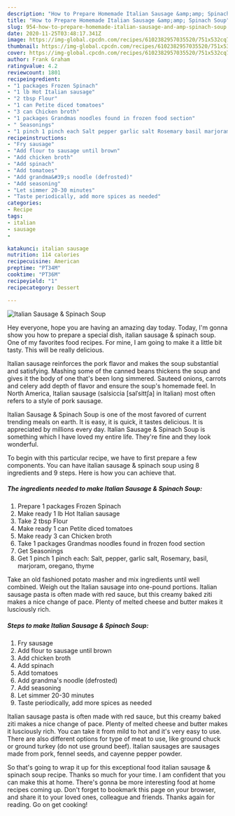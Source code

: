 ```yaml
---
description: "How to Prepare Homemade Italian Sausage &amp;amp; Spinach Soup"
title: "How to Prepare Homemade Italian Sausage &amp;amp; Spinach Soup"
slug: 954-how-to-prepare-homemade-italian-sausage-and-amp-spinach-soup
date: 2020-11-25T03:48:17.341Z
image: https://img-global.cpcdn.com/recipes/6102382957035520/751x532cq70/italian-sausage-spinach-soup-recipe-main-photo.jpg
thumbnail: https://img-global.cpcdn.com/recipes/6102382957035520/751x532cq70/italian-sausage-spinach-soup-recipe-main-photo.jpg
cover: https://img-global.cpcdn.com/recipes/6102382957035520/751x532cq70/italian-sausage-spinach-soup-recipe-main-photo.jpg
author: Frank Graham
ratingvalue: 4.2
reviewcount: 1801
recipeingredient:
- "1 packages Frozen Spinach"
- "1 lb Hot Italian sausage"
- "2 tbsp Flour"
- "1 can Petite diced tomatoes"
- "3 can Chicken broth"
- "1 packages Grandmas noodles found in frozen food section"
- " Seasonings"
- "1 pinch 1 pinch each Salt pepper garlic salt Rosemary basil marjoram oregano thyme"
recipeinstructions:
- "Fry sausage"
- "Add flour to sausage until brown"
- "Add chicken broth"
- "Add spinach"
- "Add tomatoes"
- "Add grandma&#39;s noodle (defrosted)"
- "Add seasoning"
- "Let simmer 20-30 minutes"
- "Taste periodically, add more spices as needed"
categories:
- Recipe
tags:
- italian
- sausage
- 

katakunci: italian sausage  
nutrition: 114 calories
recipecuisine: American
preptime: "PT34M"
cooktime: "PT36M"
recipeyield: "1"
recipecategory: Dessert

---
```



![Italian Sausage &amp; Spinach Soup](https://img-global.cpcdn.com/recipes/6102382957035520/751x532cq70/italian-sausage-spinach-soup-recipe-main-photo.jpg)

Hey everyone, hope you are having an amazing day today. Today, I'm gonna show you how to prepare a special dish, italian sausage &amp; spinach soup. One of my favorites food recipes. For mine, I am going to make it a little bit tasty. This will be really delicious.

Italian sausage reinforces the pork flavor and makes the soup substantial and satisfying. Mashing some of the canned beans thickens the soup and gives it the body of one that&#39;s been long simmered. Sauteed onions, carrots and celery add depth of flavor and ensure the soup&#39;s homemade feel. In North America, Italian sausage (salsiccia [salˈsittʃa] in Italian) most often refers to a style of pork sausage.

Italian Sausage &amp; Spinach Soup is one of the most favored of current trending meals on earth. It is easy, it is quick, it tastes delicious. It is appreciated by millions every day. Italian Sausage &amp; Spinach Soup is something which I have loved my entire life. They're fine and they look wonderful.


To begin with this particular recipe, we have to first prepare a few components. You can have italian sausage &amp; spinach soup using 8 ingredients and 9 steps. Here is how you can achieve that.

<!--inarticleads1-->

##### The ingredients needed to make Italian Sausage &amp; Spinach Soup:

1. Prepare 1 packages Frozen Spinach
1. Make ready 1 lb Hot Italian sausage
1. Take 2 tbsp Flour
1. Make ready 1 can Petite diced tomatoes
1. Make ready 3 can Chicken broth
1. Take 1 packages Grandmas noodles found in frozen food section
1. Get  Seasonings
1. Get 1 pinch 1 pinch each: Salt, pepper, garlic salt, Rosemary, basil, marjoram, oregano, thyme


Take an old fashioned potato masher and mix ingredients until well combined. Weigh out the Italian sausage into one-pound portions. Italian sausage pasta is often made with red sauce, but this creamy baked ziti makes a nice change of pace. Plenty of melted cheese and butter makes it lusciously rich. 

<!--inarticleads2-->

##### Steps to make Italian Sausage &amp; Spinach Soup:

1. Fry sausage
1. Add flour to sausage until brown
1. Add chicken broth
1. Add spinach
1. Add tomatoes
1. Add grandma&#39;s noodle (defrosted)
1. Add seasoning
1. Let simmer 20-30 minutes
1. Taste periodically, add more spices as needed


Italian sausage pasta is often made with red sauce, but this creamy baked ziti makes a nice change of pace. Plenty of melted cheese and butter makes it lusciously rich. You can take it from mild to hot and it&#39;s very easy to use. There are also different options for type of meat to use, like ground chuck or ground turkey (do not use ground beef). Italian sausages are sausages made from pork, fennel seeds, and cayenne pepper powder. 

So that's going to wrap it up for this exceptional food italian sausage &amp; spinach soup recipe. Thanks so much for your time. I am confident that you can make this at home. There's gonna be more interesting food at home recipes coming up. Don't forget to bookmark this page on your browser, and share it to your loved ones, colleague and friends. Thanks again for reading. Go on get cooking!
